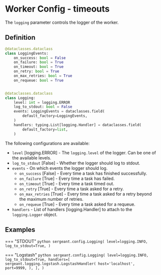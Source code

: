 # Worker Config - timeouts

The `logging` parameter controls the logger of the worker.


## Definition

```python
@dataclasses.dataclass
class LoggingEvents:
    on_success: bool = False
    on_failure: bool = True
    on_timeout: bool = True
    on_retry: bool = True
    on_max_retries: bool = True
    on_requeue: bool = True


@dataclasses.dataclass
class Logging:
    level: int = logging.ERROR
    log_to_stdout: bool = False
    events: LoggingEvents = dataclasses.field(
        default_factory=LoggingEvents,
    )
    handlers: typing.List[logging.Handler] = dataclasses.field(
        default_factory=list,
    )
```

The following configurations are available:

- `level` [logging.ERROR] - The `logging.level` of the logger. Can be one of the available levels.
- `log_to_stdout` [False] - Whether the logger should log to stdout.
- `events` - On which events the logger should log.
    - `on_success` [False] - Every time a task has finished successfully.
    - `on_failure` [True] - Every time a task has failed.
    - `on_timeout` [True] - Every time a task timed out.
    - `on_retry` [True] - Every time a task asked for a retry.
    - `on_max_retries` [True] - Every time a task asked for a retry beyond the maximum number of retries.
    - `on_requeue` [True] - Every time a task asked for a requeue.
- `handlers` - List of handlers [logging.Handler] to attach to the `logging.Logger` object.


## Examples

=== "STDOUT"
    ```python
    sergeant.config.Logging(
        level=logging.INFO,
        log_to_stdout=True,
    )
    ```

=== "Logstash"
    ```python
    sergeant.config.Logging(
        level=logging.INFO,
        log_to_stdout=True,
        handlers=[
            sergeant.logging.logstash.LogstashHandler(
                host='localhost',
                port=9999,
            ),
        ],
    )
    ```
